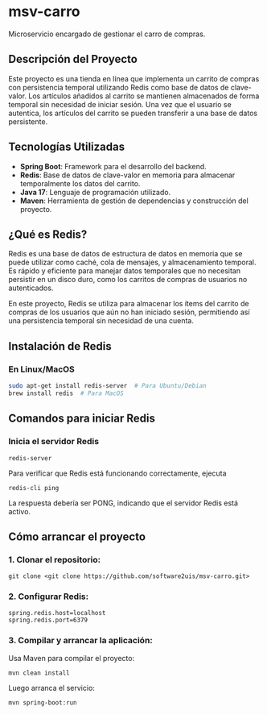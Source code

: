 # msv-carro
Microservicio encargado de gestionar el carro de compras.

## Descripción del Proyecto

Este proyecto es una tienda en línea que implementa un carrito de compras con persistencia temporal utilizando Redis como base de datos de clave-valor. Los artículos añadidos al carrito se mantienen almacenados de forma temporal sin necesidad de iniciar sesión. Una vez que el usuario se autentica, los artículos del carrito se pueden transferir a una base de datos persistente.

## Tecnologías Utilizadas

- **Spring Boot**: Framework para el desarrollo del backend.
- **Redis**: Base de datos de clave-valor en memoria para almacenar temporalmente los datos del carrito.
- **Java 17**: Lenguaje de programación utilizado.
- **Maven**: Herramienta de gestión de dependencias y construcción del proyecto.

## ¿Qué es Redis?

Redis es una base de datos de estructura de datos en memoria que se puede utilizar como caché, cola de mensajes, y almacenamiento temporal. Es rápido y eficiente para manejar datos temporales que no necesitan persistir en un disco duro, como los carritos de compras de usuarios no autenticados.

En este proyecto, Redis se utiliza para almacenar los ítems del carrito de compras de los usuarios que aún no han iniciado sesión, permitiendo así una persistencia temporal sin necesidad de una cuenta.

## Instalación de Redis

### En Linux/MacOS

```bash
sudo apt-get install redis-server  # Para Ubuntu/Debian
brew install redis  # Para MacOS
```
## Comandos para iniciar Redis

### Inicia el servidor Redis
```
redis-server
```
Para verificar que Redis está funcionando correctamente, ejecuta
```
redis-cli ping
```
La respuesta debería ser PONG, indicando que el servidor Redis está activo.

## Cómo arrancar el proyecto
### 1. Clonar el repositorio:
```
git clone <git clone https://github.com/software2uis/msv-carro.git>
```
### 2. Configurar Redis:
```
spring.redis.host=localhost
spring.redis.port=6379
```
### 3. Compilar y arrancar la aplicación:
Usa Maven para compilar el proyecto:
```
mvn clean install
```
Luego arranca el servicio:
```
mvn spring-boot:run

```








